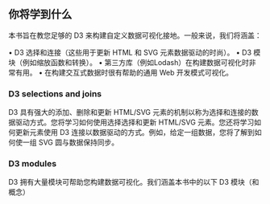 
## 你将学到什么

本书旨在教您足够的 D3 来构建自定义数据可视化接地。一般来说，我们将涵盖：

• D3 选择和连接（这些用于更新 HTML 和 SVG 元素数据驱动的时尚）。
• D3 模块（例如缩放函数和转换）。
• 第三方库（例如Lodash）在构建数据可视化时非常有用。
• 在构建交互式数据时很有帮助的通用 Web 开发模式可视化。

###  D3 selections and joins

D3 具有强大的添加、删除和更新 HTML/SVG 元素的机制以称为选择和连接的数据驱动方式。您将学习如何使用选择选择和更新 HTML/SVG 元素。您还将学习如何更新元素使用 D3 连接以数据驱动的方式。例如，给定一组数据，您将了解到如何使一组 SVG 圆与数据保持同步。

### D3 modules

D3 拥有大量模块可帮助您构建数据可视化。我们涵盖本书中的以下 D3 模块（和概念）